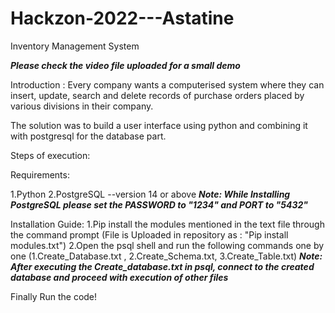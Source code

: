 # Hackzon-2022---Astatine
Inventory Management System

***Please check the video file uploaded for a small demo***

Introduction :
Every company wants a computerised system where they can insert, update, search and delete
records of purchase orders placed by various divisions in their company.

The solution was to build a user interface using python and combining it with
postgresql for the database part.

Steps of execution:

Requirements:

1.Python
2.PostgreSQL --version 14 or above
***Note: While Installing PostgreSQL please set the PASSWORD to "1234" and PORT to "5432"***

Installation Guide:
1.Pip install the modules mentioned in the text file through the command prompt (File is Uploaded in repository as : "Pip install modules.txt")
2.Open the psql shell and run the following commands one by one (1.Create_Database.txt , 2.Create_Schema.txt, 3.Create_Table.txt)
***Note: After executing the Create_database.txt in psql, connect to the created database and proceed with execution of other files***

Finally Run the code!
